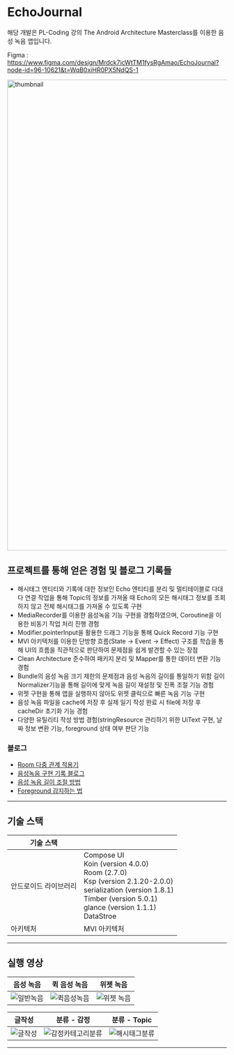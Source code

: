 # EchoJournal

해당 개발은 PL-Coding 강의 The Android Architecture Masterclass를 이용한 음성 녹음 앱입니다.

Figma : https://www.figma.com/design/Mrdck7icWtTM1fysRgAmao/EchoJournal?node-id=96-10621&t=WqB0xiHR0PX5NdQS-1

<img width="1920" height="1080" alt="thumbnail" src="https://github.com/user-attachments/assets/3c5fd55b-e2b6-4eff-9bd7-31f699a2147e" />


##  프로젝트를 통해 얻은 경험 및 블로그 기록들
+  해시태그 엔티티와 기록에 대한 정보인 Echo 엔티티를 분리 및 멀티테이블로 다대다 연결 작업을 통해 Topic의 정보를 가져올 때 Echo의 모든 해시태그 정보를 조회하지 않고 전체 해시태그를 가져올 수 있도록 구현
+  MediaRecorder를 이용한 음성녹음 기능 구현을 경험하였으며, Coroutine을 이용한 비동기 작업 처리 진행 경험
+ Modifier.pointerInput을 활용한 드래그 기능을 통해 Quick Record 기능 구현
+ MVI 아키텍처를 이용한 단방향 흐름(State -> Event -> Effect) 구조를 학습을 통해 UI의 흐름을 직관적으로 판단하여 문제점을 쉽게 발견할 수 있는 장점
+ Clean Architecture 준수하여 패키지 분리 및 Mapper를 통한 데이터 변환 기능 경험
+  Bundle의 음성 녹음 크기 제한의 문제점과 음성 녹음의 길이를 통일하기 위함 길이 Normalizer기능을 통해 길이에 맞게 녹음 길이 재설정 및 진폭 조절 기능 경험
+ 위젯 구현을 통해 앱을 실행하지 않아도 위젯 클릭으로 빠른 녹음 기능 구현
+ 음성 녹음 파일을 cache에 저장 후 실제 일기 작성 완료 시 file에 저장 후 cacheDir 초기화 기능 경험
+  다양한 유틸리티 작성 방법 경험(stringResource 관리하기 위한 UiText 구현, 날짜 정보 변환 기능, foreground 상태 여부 판단 기능

### 블로그
+ [Room 다중 관계 적용기](https://velog.io/@vsvx13/AndroidRoom-Room-Entity-%EB%8B%A4%EC%A4%91-%EA%B4%80%EA%B3%84-%EC%82%AC%EC%9A%A9%ED%95%B4%EB%B3%B4%EA%B8%B0)
+ [음성녹음 구현 기록 블로그](https://velog.io/@vsvx13/Android-MediaRecorder%EB%A5%BC-%EC%9D%B4%EC%9A%A9%ED%95%B4-%EC%9D%8C%EC%84%B1%EB%85%B9%EC%9D%8C%EC%9D%84-%ED%95%B4%EB%B3%B4%EC%9E%90) 
+ [음성 녹음 길이 조절 방법](https://velog.io/@vsvx13/Android-%EC%9D%8C%EC%84%B1-%EB%85%B9%EC%9D%8C-%EA%B8%B8%EC%9D%B4%EB%A5%BC-%EC%A1%B0%EC%A0%88%ED%95%B4%EB%B3%B4%EC%9E%90)
+ [Foreground 감지하는 법](https://velog.io/@vsvx13/Android-produceState%EC%9D%84-%EC%9D%B4%EC%9A%A9%ED%95%B4-Foreground-%ED%99%94%EB%A9%B4-%EC%97%AC%EB%B6%80-%ED%99%95%EC%9D%B8%ED%95%98%EA%B8%B0)

---

## 기술 스택
| 기술 스택             |                                                              |
| --------------------- | ------------------------------------------------------------ |
| 안드로이드 라이브러리 | Compose UI<br />Koin (version 4.0.0)<br />Room (2.7.0)<br />Ksp (version 2.1.20-2.0.0)<br />serialization (version 1.8.1)<br />Timber (version 5.0.1)<br />glance (version 1.1.1)<br />DataStroe |
| 아키텍처              | MVI 아키텍처 |

---

## 실행 영상

| 음성 녹음 | 퀵 음성 녹음 | 위젯 녹음 |
|:--:|:--:|:--:|
|![일반녹음](https://github.com/user-attachments/assets/baebdb6f-54e9-48bf-b95e-af741133fee3)|![퀵음성녹음](https://github.com/user-attachments/assets/04be95aa-2b99-40c1-983c-72c0cbbdec17)| ![위젯 녹음](https://github.com/user-attachments/assets/bfe2521c-92ef-481d-9137-d8ebe2bf0c08)|

| 글작성 | 분류 - 감정 | 분류 - Topic |
|:--:|:--:|:--:|
|![글작성](https://github.com/user-attachments/assets/d26ceaa6-885c-4f26-9147-f0ac45c3b788)|![감정카테고리분류](https://github.com/user-attachments/assets/b229d49b-e601-4199-9e6e-f8f498d49a2f)|![해시태그분류](https://github.com/user-attachments/assets/264da62e-4b60-4677-bdc0-fce068f86601)|


---
